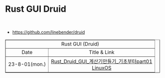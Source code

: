 # Rust GUI Druid

<br>

- https://github.com/linebender/druid

<table border="1">
    <tr>
    <td colspan="2" align="center">Rust GUI (Druid)</td>
    </tr>
    <tr align="center">
        <td>Date</td>
        <td>Title & Link</td>
    </tr>
    <tr align="center">
        <td>23-8-01(mon.)</td>
        <td><a href="https://www.youtube.com/live/p-vw36jTqAQ?feature=share">Rust_Druid_GUI_계산기만들기_기초부터part01<br>LinuxOS</a></td>
    </tr>
</table>
